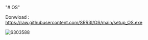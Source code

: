 "# OS" 


Donwload :
  https://raw.githubusercontent.com/SRR3I/OS/main/setup_OS.exe

  ![6303588](https://github.com/SRR3I/OS/assets/131468544/b291ed75-a59c-4658-8403-83804919af77)
